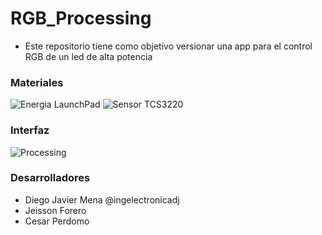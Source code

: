 # RGB_Processing

* Este repositorio tiene como objetivo versionar una app para el control RGB de un led de alta potencia

### Materiales ###
![Energia LaunchPad](http://energia.nu/img/StellarPadLM4F120H5QR-V1.0.jpg "MSP-EXP430G2 LaunchPad")
![Sensor TCS3220](http://tienda.bricogeek.com/2181-thickbox_default/sensor-de-color-tcs3200.jpg "Sensor TCS3220")

### Interfaz ###
![Processing](http://i63.tinypic.com/25pl9p0.png "Interfaz")

### Desarrolladores ###
* Diego Javier Mena @ingelectronicadj 
* Jeisson Forero
* Cesar Perdomo
